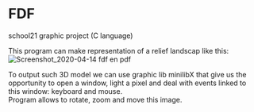 # FDF
school21 graphic project (C language)  

This program can make representation of a relief landscap like this:
![Screenshot_2020-04-14 fdf en pdf](https://user-images.githubusercontent.com/22435240/79265839-65bce700-7e9f-11ea-944a-d2bbda941a9a.png)

To output such 3D model we can use graphic lib minilibX that give us the opportunity to open a window, light a pixel and deal with events linked to this window: keyboard and mouse.  
Program allows to rotate, zoom and move this image.
